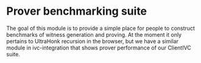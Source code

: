 # Prover benchmarking suite

The goal of this module is to provide a simple place for people to construct benchmarks of witness generation and proving. At the moment it only pertains to UltraHonk recursion in the browser, but we have a similar module in ivc-integration that shows prover performance of our ClientIVC suite.
